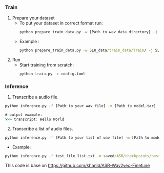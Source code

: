 ### Train
1. Prepare your dataset
    - To put your dataset in correct format run:
        ```cmd
        python prepare_train_data.py -w [Path to wav data directory] -j [Path to jsonline train file]
        ```
    - Example :
        ```cmd
        python prepare_train_data.py -w SLU_data/train_data/Train/ -j SLU_data/train.jsonl
        ```
3. Run
    - Start training from scratch:
        ```cmd
        python train.py -c config.toml
        ```

<a name = "inference" ></a>
### Inference

1. Transcribe a audio file. 
```cmd
python inference.py -f [Path to your wav file] -m [Path to model.tar]

# output example:
>>> transcript: Hello World 
```

2. Transcribe a list of audio files. 
```cmd
python inference.py -f [Path to your list of wav file] -m [Path to model.tar]
```

    
- Example:
```cmd
python inference.py -f test_file_list.txt -m saved/ASR/checkpoints/best_model.tar
```


This code is base on https://github.com/khanld/ASR-Wav2vec-Finetune 
